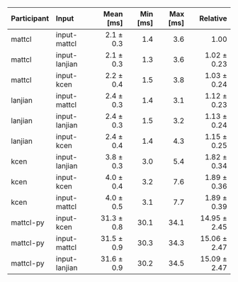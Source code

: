 | Participant | Input | Mean [ms] | Min [ms] | Max [ms] | Relative |
|:---|:---|---:|---:|---:|---:|
| mattcl | input-mattcl | 2.1 ± 0.3 | 1.4 | 3.6 | 1.00 |
| mattcl | input-lanjian | 2.1 ± 0.3 | 1.3 | 3.6 | 1.02 ± 0.23 |
| mattcl | input-kcen | 2.2 ± 0.4 | 1.5 | 3.8 | 1.03 ± 0.24 |
| lanjian | input-mattcl | 2.4 ± 0.3 | 1.4 | 3.1 | 1.12 ± 0.23 |
| lanjian | input-lanjian | 2.4 ± 0.3 | 1.5 | 3.2 | 1.13 ± 0.24 |
| lanjian | input-kcen | 2.4 ± 0.4 | 1.4 | 4.3 | 1.15 ± 0.25 |
| kcen | input-lanjian | 3.8 ± 0.3 | 3.0 | 5.4 | 1.82 ± 0.34 |
| kcen | input-kcen | 4.0 ± 0.4 | 3.2 | 7.6 | 1.89 ± 0.36 |
| kcen | input-mattcl | 4.0 ± 0.5 | 3.1 | 7.7 | 1.89 ± 0.39 |
| mattcl-py | input-kcen | 31.3 ± 0.8 | 30.1 | 34.1 | 14.95 ± 2.45 |
| mattcl-py | input-mattcl | 31.5 ± 0.9 | 30.3 | 34.3 | 15.06 ± 2.47 |
| mattcl-py | input-lanjian | 31.6 ± 0.9 | 30.2 | 34.5 | 15.09 ± 2.47 |
